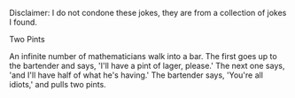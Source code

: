 Disclaimer: I do not condone these jokes, they are from a collection of jokes I found.

Two Pints

An infinite number of mathematicians walk into a bar. The first goes up to the bartender and says, 'I'll have a pint of lager, please.' The next one says, 'and I'll have half of what he's having.' The bartender says, 'You're all idiots,' and pulls two pints.

